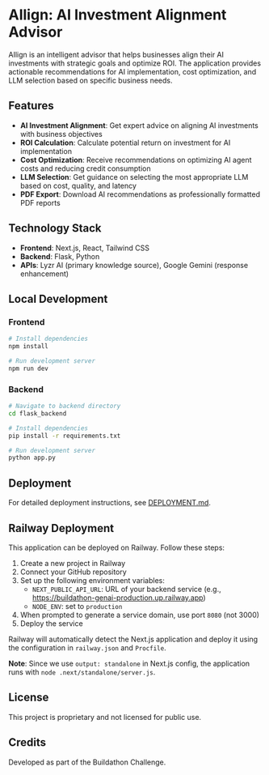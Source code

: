 # AIlign: AI Investment Alignment Advisor

AIlign is an intelligent advisor that helps businesses align their AI investments with strategic goals and optimize ROI. The application provides actionable recommendations for AI implementation, cost optimization, and LLM selection based on specific business needs.

## Features

- **AI Investment Alignment**: Get expert advice on aligning AI investments with business objectives
- **ROI Calculation**: Calculate potential return on investment for AI implementation
- **Cost Optimization**: Receive recommendations on optimizing AI agent costs and reducing credit consumption
- **LLM Selection**: Get guidance on selecting the most appropriate LLM based on cost, quality, and latency
- **PDF Export**: Download AI recommendations as professionally formatted PDF reports

## Technology Stack

- **Frontend**: Next.js, React, Tailwind CSS
- **Backend**: Flask, Python
- **APIs**: Lyzr AI (primary knowledge source), Google Gemini (response enhancement)

## Local Development

### Frontend

```bash
# Install dependencies
npm install

# Run development server
npm run dev
```

### Backend

```bash
# Navigate to backend directory
cd flask_backend

# Install dependencies
pip install -r requirements.txt

# Run development server
python app.py
```

## Deployment

For detailed deployment instructions, see [DEPLOYMENT.md](DEPLOYMENT.md).

## Railway Deployment

This application can be deployed on Railway. Follow these steps:

1. Create a new project in Railway
2. Connect your GitHub repository
3. Set up the following environment variables:
   - `NEXT_PUBLIC_API_URL`: URL of your backend service (e.g., https://buildathon-genai-production.up.railway.app)
   - `NODE_ENV`: set to `production`
4. When prompted to generate a service domain, use port `8080` (not 3000)
5. Deploy the service

Railway will automatically detect the Next.js application and deploy it using the configuration in `railway.json` and `Procfile`.

**Note**: Since we use `output: standalone` in Next.js config, the application runs with `node .next/standalone/server.js`.

## License

This project is proprietary and not licensed for public use.

## Credits

Developed as part of the Buildathon Challenge.
